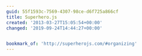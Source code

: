 ```yaml
---
guid: 55f1593c-7569-4307-98ce-d6f725a866cf
title: Superhero.js
created: '2013-03-27T15:05:54+00:00'
changed: '2019-09-24T14:44:27+00:00'


bookmark_of: 'http://superherojs.com/#organizing'
---
```




